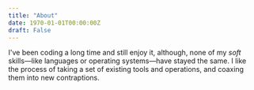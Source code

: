```yaml
---
title: "About"
date: 1970-01-01T00:00:00Z
draft: False
---
```


I've been coding a long time and still enjoy it, although, none of my *soft* skills&mdash;like languages or operating systems&mdash;have stayed the same.
I like the process of taking a set of existing tools and operations, and coaxing them into new contraptions.
